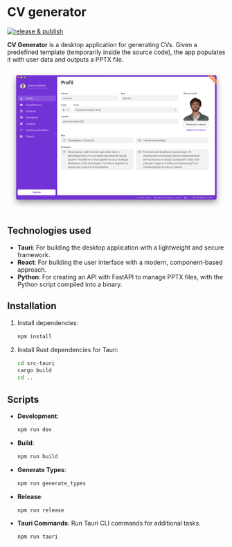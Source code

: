 # CV generator

[![release & publish](https://github.com/antoinebarbier022/frog-cv-generator-tauri/actions/workflows/main.yml/badge.svg)](https://github.com/antoinebarbier022/frog-cv-generator-tauri/actions/workflows/main.yml)

**CV Generator** is a desktop application for generating CVs. Given a predefined template (temporarily inside the source code), the app populates it with user data and outputs a PPTX file.

![docs/app-screen.png](docs/app-screen.png)

## Technologies used

- **Tauri**: For building the desktop application with a lightweight and secure framework.
- **React**: For building the user interface with a modern, component-based approach.
- **Python**: For creating an API with FastAPI to manage PPTX files, with the Python script compiled into a binary.

## Installation

1. Install dependencies:

   ```bash
   npm install
   ```

2. Install Rust dependencies for Tauri:

   ```bash
   cd src-tauri
   cargo build
   cd ..
   ```

## Scripts

- **Development**:

  ```bash
  npm run dev
  ```

- **Build**:

  ```bash
  npm run build
  ```

- **Generate Types**:

  ```bash
  npm run generate_types
  ```

- **Release**:

  ```bash
  npm run release
  ```

- **Tauri Commands**: Run Tauri CLI commands for additional tasks.

  ```bash
  npm run tauri
  ```
